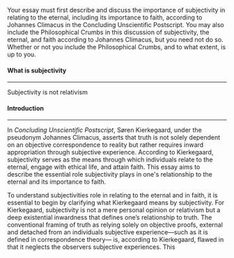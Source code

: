 Your essay must first describe and discuss the importance of subjectivity in relating to the eternal, including its importance to faith, according to Johannes Climacus in the Concluding Unscientific Postscript. You may also include the Philosophical Crumbs in this discussion of subjectivity, the eternal, and faith according to Johannes Climacus, but you need not do so. Whether or not you include the Philosophical Crumbs, and to what extent, is up to you.

#### What is subjectivity 
___
Subjectivity is not relativism 


#### Introduction 
___
In _Concluding Unscientific Postscript_, Søren Kierkegaard,  under the pseudonym Johannes Climacus, asserts that truth is not solely dependent on an objective correspondence to reality but rather requires inward appropriation through subjective experience. According to Kierkegaard, subjectivity serves as the means through which individuals relate to the eternal, engage with ethical life, and attain faith. This essay aims to describe the essential role subjectivity plays in one's relationship to the eternal and its importance to faith. 


To understand subjectivities role in relating to the eternal and in faith, it is essential to begin by clarifying what Kierkegaard means by subjectivity. For Kierkegaard, subjectivity is not a mere personal opinion or relativism but a deep existential inwardness that defines one’s relationship to truth. The conventional framing of truth as relying solely on objective proofs, external and detached from an individuals subjective experience—such as it is defined in correspondence theory— is, according to Kierkegaard, flawed in that it neglects the observers  subjective experiences. This  
